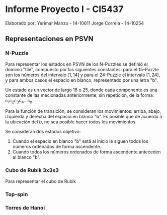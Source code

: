 # Informe Proyecto I - CI5437

Elaborado por:
Yerimar Manzo - 14-10611
Jorge Correia - 14-10254

## Representaciones en PSVN

### N-Puzzle

Para representar los estados en PSVN de los N-Puzzles se definió el dominio "tile", compuesto por las siguientes constantes: para el 15-Puzzle son los números del intervalo $[1,14]$ y para el 24-Puzzle el intervalo $[1,24]$, y para ambos casos el espacio en blanco, representado por una letra "b". 

Un estado es un vector de largo 16 o 25, donde cada componente es una constante de las mecionadas anteriormente, sin repetición, de la forma: $c_1 c_2 c_3 c_4 ... c_n$.

Para la función de transición, se consideran los movimientos: arriba, abajo, izquierda y derecha del espacio en blanco "b". Es posible que de acuerdo a la ubicación del $b$, no sea posible hacer todos los movimientos.

Se consideran dos estados objetivo:
1) Cuando el espacio en blanco "b" está al inicio le siguen todos los números ordenados de forma ascendente.
2) Cuando todos los números ordenados de forma ascendente anteceden al blanco "b".

### Cubo de Rubik 3x3x3

Para representar el cubo de Rubik

### Top-spin

### Torres de Hanoi 